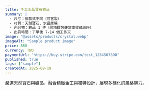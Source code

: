 ```yaml
---
title: 手工水晶寶石飾品
summary: |
  - 尺寸：依款式不同（可客製）
  - 材質：天然寶石、水晶原礦
  - 內容物：飾品 1 件（附精緻包裝盒或收藏底座）
  - 出貨時間：下單後 7-14 個工作天
image: "@assets/products/crystal.webp"
imageAlt: "Sample product image"
price: 880
currency: TWD
paymentUrl: "https://buy.stripe.com/test_1234567890"
published: true
tags: ["sample"]
createdAt: 2025-08-19
---
```


嚴選天然寶石與礦晶，融合精緻金工與獨特設計，展現多樣化的風格魅力。
